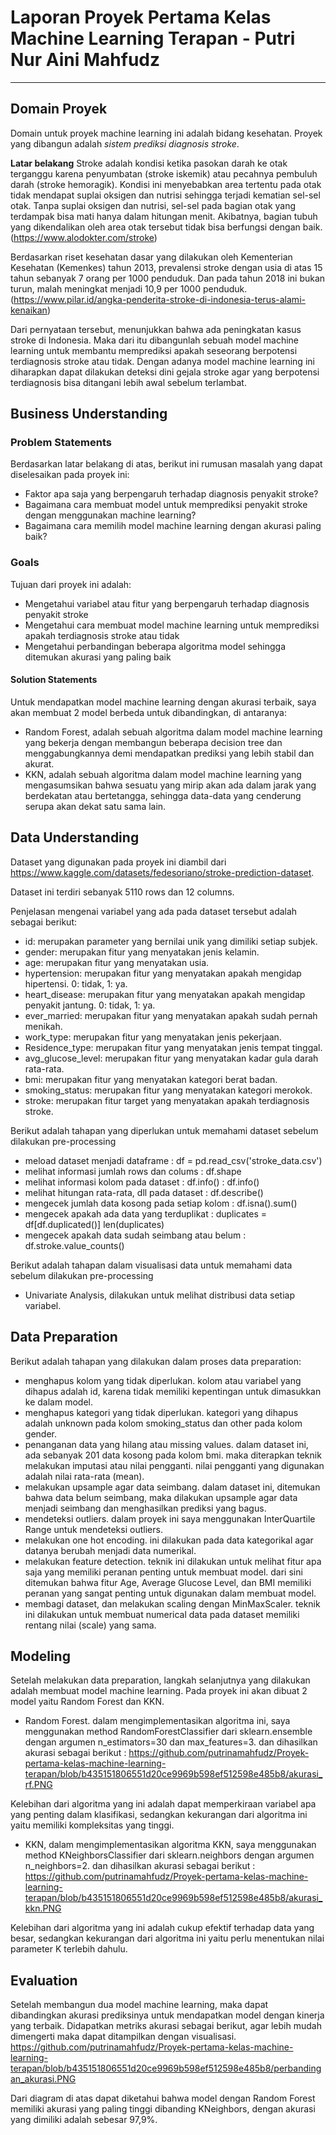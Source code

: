 # Laporan Proyek Pertama Kelas Machine Learning Terapan - Putri Nur Aini Mahfudz
---
## Domain Proyek

Domain untuk proyek machine learning ini adalah bidang kesehatan. Proyek yang dibangun adalah *sistem prediksi diagnosis stroke*.

**Latar belakang**
Stroke adalah kondisi ketika pasokan darah ke otak terganggu karena penyumbatan (stroke iskemik) atau pecahnya pembuluh darah (stroke hemoragik). Kondisi ini menyebabkan area tertentu pada otak tidak mendapat suplai oksigen dan nutrisi sehingga terjadi kematian sel-sel otak. Tanpa suplai oksigen dan nutrisi, sel-sel pada bagian otak yang terdampak bisa mati hanya dalam hitungan menit. Akibatnya, bagian tubuh yang dikendalikan oleh area otak tersebut tidak bisa berfungsi dengan baik. (https://www.alodokter.com/stroke)

Berdasarkan riset kesehatan dasar yang dilakukan oleh Kementerian Kesehatan (Kemenkes) tahun 2013, prevalensi stroke dengan usia di atas 15 tahun sebanyak 7 orang per 1000 penduduk. Dan pada tahun 2018 ini bukan turun, malah meningkat menjadi 10,9 per 1000 penduduk. (https://www.pilar.id/angka-penderita-stroke-di-indonesia-terus-alami-kenaikan)

Dari pernyataan tersebut, menunjukkan bahwa ada peningkatan kasus stroke di Indonesia. Maka dari itu dibangunlah sebuah model machine learning untuk membantu memprediksi apakah seseorang berpotensi terdiagnosis stroke atau tidak. Dengan adanya model machine learning ini diharapkan dapat dilakukan deteksi dini gejala stroke agar yang berpotensi terdiagnosis bisa ditangani lebih awal sebelum terlambat.


## Business Understanding

### Problem Statements
Berdasarkan latar belakang di atas, berikut ini rumusan masalah yang dapat diselesaikan pada proyek ini:
- Faktor apa saja yang berpengaruh terhadap diagnosis penyakit stroke? 
- Bagaimana cara membuat model untuk memprediksi penyakit stroke dengan menggunakan machine learning?
- Bagaimana cara memilih model machine learning dengan akurasi paling baik?

### Goals
Tujuan dari proyek ini adalah:
- Mengetahui variabel atau fitur yang berpengaruh terhadap diagnosis penyakit stroke
- Mengetahui cara membuat model machine learning untuk memprediksi apakah terdiagnosis stroke atau tidak
- Mengetahui perbandingan beberapa algoritma model sehingga ditemukan akurasi yang paling baik

#### Solution Statements
Untuk mendapatkan model machine learning dengan akurasi terbaik, saya akan membuat 2 model berbeda untuk dibandingkan, di antaranya:
- Random Forest, adalah sebuah algoritma dalam model machine learning yang bekerja dengan membangun beberapa decision tree dan menggabungkannya demi mendapatkan prediksi yang lebih stabil dan akurat. 
- KKN, adalah sebuah algoritma dalam model machine learning yang mengasumsikan bahwa sesuatu yang mirip akan ada dalam jarak yang berdekatan atau bertetangga, sehingga data-data yang cenderung serupa akan dekat satu sama lain.

## Data Understanding

Dataset yang digunakan pada proyek ini diambil dari https://www.kaggle.com/datasets/fedesoriano/stroke-prediction-dataset. 

Dataset ini terdiri sebanyak 5110 rows dan 12 columns.

Penjelasan mengenai variabel yang ada pada dataset tersebut adalah sebagai berikut:
- id: merupakan parameter yang bernilai unik yang dimiliki setiap subjek.
- gender: merupakan fitur yang menyatakan jenis kelamin.
- age: merupakan fitur yang menyatakan usia.
- hypertension: merupakan fitur yang menyatakan apakah mengidap hipertensi. 0: tidak, 1: ya.
- heart_disease: merupakan fitur yang menyatakan apakah mengidap penyakit jantung. 0: tidak, 1: ya.
- ever_married: merupakan fitur yang menyatakan apakah sudah pernah menikah. 
- work_type: merupakan fitur yang menyatakan jenis pekerjaan.
- Residence_type: merupakan fitur yang menyatakan jenis tempat tinggal.
- avg_glucose_level: merupakan fitur yang menyatakan kadar gula darah rata-rata.
- bmi: merupakan fitur yang menyatakan kategori berat badan.
- smoking_status: merupakan fitur yang menyatakan kategori merokok.
- stroke: merupakan fitur target yang menyatakan apakah terdiagnosis stroke.

Berikut adalah tahapan yang diperlukan untuk memahami dataset sebelum dilakukan pre-processing
- meload dataset menjadi dataframe : df = pd.read_csv('stroke_data.csv')
- melihat informasi jumlah rows dan colums : df.shape
- melihat informasi kolom pada dataset : df.info() : df.info()
- melihat hitungan rata-rata, dll pada dataset : df.describe()
- mengecek jumlah data kosong pada setiap kolom : df.isna().sum()
- mengecek apakah ada data yang terduplikat : duplicates = df[df.duplicated()] len(duplicates)
- mengecek apakah data sudah seimbang atau belum : df.stroke.value_counts()

Berikut adalah tahapan dalam visualisasi data untuk memahami data sebelum dilakukan pre-processing
- Univariate Analysis, dilakukan untuk melihat distribusi data setiap variabel. 

## Data Preparation

Berikut adalah tahapan yang dilakukan dalam proses data preparation:
- menghapus kolom yang tidak diperlukan. kolom atau variabel yang dihapus adalah id, karena tidak memiliki kepentingan untuk dimasukkan ke dalam model.
- menghapus kategori yang tidak diperlukan. kategori yang dihapus adalah unknown pada kolom smoking_status dan other pada kolom gender.
- penanganan data yang hilang atau missing values. dalam dataset ini, ada sebanyak 201 data kosong pada kolom bmi. maka diterapkan teknik melakukan imputasi atau nilai pengganti. nilai pengganti yang digunakan adalah nilai rata-rata (mean).
- melakukan upsample agar data seimbang. dalam dataset ini, ditemukan bahwa data belum seimbang, maka dilakukan upsample agar data menjadi seimbang dan menghasilkan prediksi yang bagus.
- mendeteksi outliers. dalam proyek ini saya menggunakan InterQuartile Range untuk mendeteksi outliers.
- melakukan one hot encoding. ini dilakukan pada data kategorikal agar datanya berubah menjadi data numerikal.
- melakukan feature detection. teknik ini dilakukan untuk melihat fitur apa saja yang memiliki peranan penting untuk membuat model. dari sini ditemukan bahwa fitur Age, Average Glucose Level, dan BMI memiliki peranan yang sangat penting untuk digunakan dalam membuat model.
- membagi dataset, dan melakukan scaling dengan MinMaxScaler. teknik ini dilakukan untuk membuat numerical data pada dataset memiliki rentang nilai (scale) yang sama. 

## Modeling

Setelah melakukan data preparation, langkah selanjutnya yang dilakukan adalah membuat model machine learning. Pada proyek ini akan dibuat 2 model yaitu Random Forest dan KKN.

- Random Forest. dalam mengimplementasikan algoritma ini, saya menggunakan method RandomForestClassifier dari sklearn.ensemble dengan argumen n_estimators=30 dan max_features=3. dan dihasilkan akurasi sebagai berikut :
https://github.com/putrinamahfudz/Proyek-pertama-kelas-machine-learning-terapan/blob/b435151806551d20ce9969b598ef512598e485b8/akurasi_rf.PNG

Kelebihan dari algoritma yang ini adalah dapat memperkiraan variabel apa yang penting dalam klasifikasi, sedangkan kekurangan dari algoritma ini yaitu memiliki kompleksitas yang tinggi.

- KKN, dalam mengimplementasikan algoritma KKN, saya menggunakan method KNeighborsClassifier dari sklearn.neighbors dengan argumen n_neighbors=2. dan dihasilkan akurasi sebagai berikut :
https://github.com/putrinamahfudz/Proyek-pertama-kelas-machine-learning-terapan/blob/b435151806551d20ce9969b598ef512598e485b8/akurasi_kkn.PNG

Kelebihan dari algoritma yang ini adalah cukup efektif terhadap data yang besar, sedangkan kekurangan dari algoritma ini yaitu perlu menentukan nilai parameter K terlebih dahulu.

## Evaluation
Setelah membangun dua model machine learning, maka dapat dibandingkan akurasi prediksinya untuk mendapatkan model dengan kinerja yang terbaik.
Didapatkan metriks akurasi sebagai berikut, agar lebih mudah dimengerti maka dapat ditampilkan dengan visualisasi.
https://github.com/putrinamahfudz/Proyek-pertama-kelas-machine-learning-terapan/blob/b435151806551d20ce9969b598ef512598e485b8/perbandingan_akurasi.PNG

Dari diagram di atas dapat diketahui bahwa model dengan Random Forest memiliki akurasi yang paling tinggi dibanding KNeighbors, dengan akurasi yang dimiliki adalah sebesar 97,9%.
